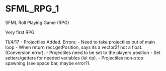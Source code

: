 # SFML_RPG_1
SFML Roll Playing Game (RPG)

Very first RPG. 

11/4/17 - 
    Projectiles Added.
    Errors:
      - Need to take projectiles out of main loop
      - When return rect.getPosition, says its a vector2f not a float. (Conversion error).
      - Projectiles need to be set to the players position
      - Set setters/getters for needed variables (lol rip).
      - Projectiles non-stop spawning (see space bar, maybe error?).
